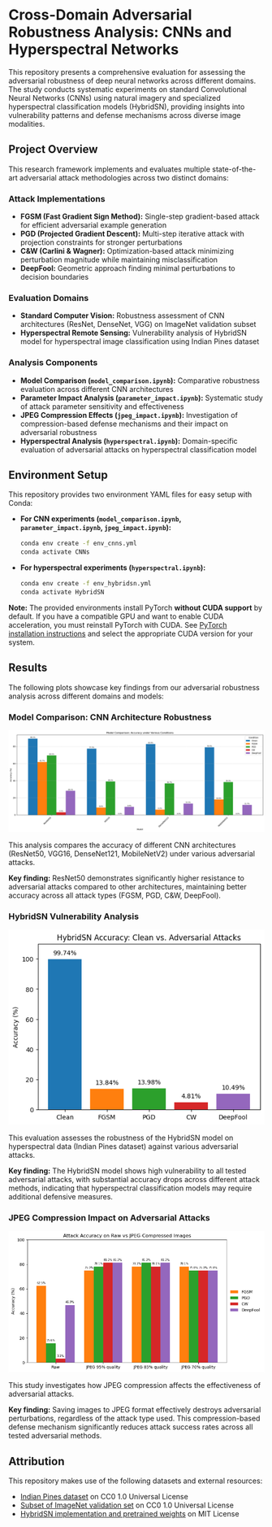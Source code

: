 # Cross-Domain Adversarial Robustness Analysis: CNNs and Hyperspectral Networks

This repository presents a comprehensive evaluation for assessing the adversarial robustness of deep neural networks across different domains. The study conducts systematic experiments on standard Convolutional Neural Networks (CNNs) using natural imagery and specialized hyperspectral classification models (HybridSN), providing insights into vulnerability patterns and defense mechanisms across diverse image modalities.

## Project Overview

This research framework implements and evaluates multiple state-of-the-art adversarial attack methodologies across two distinct domains:

### **Attack Implementations**
- **FGSM (Fast Gradient Sign Method):** Single-step gradient-based attack for efficient adversarial example generation
- **PGD (Projected Gradient Descent):** Multi-step iterative attack with projection constraints for stronger perturbations
- **C&W (Carlini & Wagner):** Optimization-based attack minimizing perturbation magnitude while maintaining misclassification
- **DeepFool:** Geometric approach finding minimal perturbations to decision boundaries

### **Evaluation Domains**
- **Standard Computer Vision:** Robustness assessment of CNN architectures (ResNet, DenseNet, VGG) on ImageNet validation subset
- **Hyperspectral Remote Sensing:** Vulnerability analysis of HybridSN model for hyperspectral image classification using Indian Pines dataset

### **Analysis Components**
- **Model Comparison (`model_comparison.ipynb`):** Comparative robustness evaluation across different CNN architectures
- **Parameter Impact Analysis (`parameter_impact.ipynb`):** Systematic study of attack parameter sensitivity and effectiveness
- **JPEG Compression Effects (`jpeg_impact.ipynb`):** Investigation of compression-based defense mechanisms and their impact on adversarial robustness
- **Hyperspectral Analysis (`hyperspectral.ipynb`):** Domain-specific evaluation of adversarial attacks on hyperspectral classification model

## Environment Setup

This repository provides two environment YAML files for easy setup with Conda:

- **For CNN experiments (`model_comparison.ipynb`, `parameter_impact.ipynb`, `jpeg_impact.ipynb`):**
  ```sh
  conda env create -f env_cnns.yml
  conda activate CNNs
  ```
- **For hyperspectral experiments (`hyperspectral.ipynb`):**
  ```sh
  conda env create -f env_hybridsn.yml
  conda activate HybridSN
  ```

**Note:**
The provided environments install PyTorch **without CUDA support** by default. If you have a compatible GPU and want to enable CUDA acceleration, you must reinstall PyTorch with CUDA. See [PyTorch installation instructions](https://pytorch.org/get-started/locally/) and select the appropriate CUDA version for your system.

## Results

The following plots showcase key findings from our adversarial robustness analysis across different domains and models:

### Model Comparison: CNN Architecture Robustness
![Model Comparison](report/model_comparison.png)

This analysis compares the accuracy of different CNN architectures (ResNet50, VGG16, DenseNet121, MobileNetV2) under various adversarial attacks. 

**Key finding:** ResNet50 demonstrates significantly higher resistance to adversarial attacks compared to other architectures, maintaining better accuracy across all attack types (FGSM, PGD, C&W, DeepFool).

### HybridSN Vulnerability Analysis
![HybridSN Results](report/hybridsn_accuracy.png)

This evaluation assesses the robustness of the HybridSN model on hyperspectral data (Indian Pines dataset) against various adversarial attacks. 

**Key finding:** The HybridSN model shows high vulnerability to all tested adversarial attacks, with substantial accuracy drops across different attack methods, indicating that hyperspectral classification models may require additional defensive measures.

### JPEG Compression Impact on Adversarial Attacks
![JPEG Impact](report/jpeg_accuracy.png)

This study investigates how JPEG compression affects the effectiveness of adversarial attacks. 

**Key finding:** Saving images to JPEG format effectively destroys adversarial perturbations, regardless of the attack type used. This compression-based defense mechanism significantly reduces attack success rates across all tested adversarial methods.

## Attribution

This repository makes use of the following datasets and external resources:
- [Indian Pines dataset](https://www.ehu.eus/ccwintco/index.php?title=Hyperspectral_Remote_Sensing_Scenes#Indian_Pines) on CC0 1.0 Universal License
- [Subset of ImageNet validation set](https://www.kaggle.com/datasets/titericz/imagenet1k-val) on CC0 1.0 Universal License 
- [HybridSN implementation and pretrained weights](https://github.com/Pancakerr/HybridSN) on MIT License

